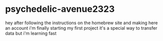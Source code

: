 # psychedelic-avenue2323

hey after following the instructions on the homebrew site
and making here an account 
i'm finally starting my first project
it's a special way to transfer data but i'm learning fast
